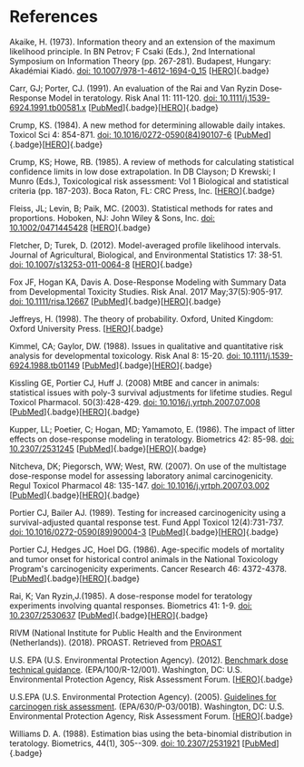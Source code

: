 # References

Akaike, H. (1973). Information theory and an extension of the maximum
likelihood principle. In BN Petrov; F Csaki (Eds.), 2nd International
Symposium on Information Theory (pp. 267-281). Budapest, Hungary:
Akadémiai Kiadó.
[doi: 10.1007/978-1-4612-1694-0_15](http://dx.doi.org/10.1007/978-1-4612-1694-0_15) [[HERO](https://hero.epa.gov/hero/index.cfm/reference/details/reference_id/3841190)]{.badge}

Carr, GJ; Porter, CJ. (1991). An evaluation of the Rai and Van Ryzin
Dose‐Response Model in teratology. Risk Anal 11: 111-120.
[doi: 10.1111/j.1539-6924.1991.tb00581.x](https://onlinelibrary.wiley.com/doi/10.1111/j.1539-6924.1991.tb00581.x) [[PubMed](https://pubmed.ncbi.nlm.nih.gov/2038612/)]{.badge}[[HERO](https://hero.epa.gov/hero/index.cfm/reference/details/reference_id/4829617)]{.badge}

Crump, KS. (1984). A new method for determining allowable daily intakes.
Toxicol Sci 4: 854-871. [doi: 10.1016/0272-0590(84)90107-6](http://dx.doi.org/10.1111/j.1539-6924.1991.tb00581.x) [[PubMed](https://pubmed.ncbi.nlm.nih.gov/6510615/)]{.badge}[[HERO](https://hero.epa.gov/hero/index.cfm/reference/details/reference_id/66651)]{.badge}

Crump, KS; Howe, RB. (1985). A review of methods for calculating
statistical confidence limits in low dose extrapolation. In DB Clayson;
D Krewski; I Munro (Eds.), Toxicological risk assessment: Vol 1
Biological and statistical criteria (pp. 187-203). Boca Raton, FL: CRC
Press, Inc.
[[HERO](https://hero.epa.gov/hero/index.cfm/reference/details/reference_id/3198)]{.badge}

Fleiss, JL; Levin, B; Paik, MC. (2003). Statistical methods for rates
and proportions. Hoboken, NJ: John Wiley & Sons, Inc.
[doi: 10.1002/0471445428](http://dx.doi.org/10.1002/0471445428) [[HERO](https://hero.epa.gov/hero/index.cfm/reference/details/reference_id/4829616)]{.badge}

Fletcher, D; Turek, D. (2012). Model-averaged profile likelihood
intervals. Journal of Agricultural, Biological, and Environmental
Statistics 17: 38-51.
[doi: 10.1007/s13253-011-0064-8](http://dx.doi.org/10.1007/s13253-011-0064-8) [[HERO](https://hero.epa.gov/hero/index.cfm/reference/details/reference_id/4286986)]{.badge}

Fox JF, Hogan KA, Davis A. Dose-Response Modeling with Summary Data from Developmental Toxicity Studies. Risk Anal. 2017 May;37(5):905-917. 
[doi: 10.1111/risa.12667](http://dx.doi.org/10.1111/risa.12667) [[PubMed](https://pubmed.ncbi.nlm.nih.gov/27567129/)]{.badge}[[HERO](https://hero.epa.gov/hero/index.cfm/reference/details/reference_id/3392311)]{.badge}

Jeffreys, H. (1998). The theory of probability. Oxford, United Kingdom:
Oxford University Press.
[[HERO](https://hero.epa.gov/hero/index.cfm/reference/details/reference_id/4850043)]{.badge}

Kimmel, CA; Gaylor, DW. (1988). Issues in qualitative and quantitative
risk analysis for developmental toxicology. Risk Anal 8: 15-20.
[doi: 10.1111/j.1539-6924.1988.tb01149](http://dx.doi.org/10.1111/j.1539-6924.1988.tb01149) [[PubMed](https://pubmed.ncbi.nlm.nih.gov/3375503/)]{.badge}[[HERO](https://hero.epa.gov/hero/index.cfm/reference/details/reference_id/4250)]{.badge}

Kissling GE, Portier CJ, Huff J. (2008) MtBE and cancer in animals:
statistical issues with poly-3 survival adjustments for lifetime
studies. Regul Toxicol Pharmacol. 50(3):428-429.
[doi: 10.1016/j.yrtph.2007.07.008](http://dx.doi.org/10.1016/j.yrtph.2007.07.008) [[PubMed](https://pubmed.ncbi.nlm.nih.gov/17905498/)]{.badge}[[HERO](https://hero.epa.gov/hero/index.cfm/reference/details/reference_id/708980)]{.badge}

Kupper, LL; Poetier, C; Hogan, MD; Yamamoto, E. (1986). The impact of
litter effects on dose-response modeling in teratology. Biometrics 42:
85-98. 
[doi: 10.2307/2531245](http://dx.doi.org/10.2307/2531245) [[PubMed](https://pubmed.ncbi.nlm.nih.gov/3719065/)]{.badge}[[HERO](https://hero.epa.gov/hero/index.cfm/reference/details/reference_id/3252)]{.badge}

Nitcheva, DK; Piegorsch, WW; West, RW. (2007). On use of the multistage
dose-response model for assessing laboratory animal carcinogenicity.
Regul Toxicol Pharmacol 48: 135-147.
[doi: 10.1016/j.yrtph.2007.03.002](http://dx.doi.org/10.1016/j.yrtph.2007.03.002) [[PubMed](https://pubmed.ncbi.nlm.nih.gov/17490794/)]{.badge}[[HERO](https://hero.epa.gov/hero/index.cfm/reference/details/reference_id/729569)]{.badge}

Portier CJ, Bailer AJ. (1989). Testing for increased carcinogenicity
using a survival-adjusted quantal response test. Fund Appl Toxicol
12(4):731-737.
[doi: 10.1016/0272-0590(89)90004-3](https://doi.org/10.1016/0272-0590(89)90004-3) [[PubMed](https://pubmed.ncbi.nlm.nih.gov/2744275/)]{.badge}[[HERO](https://hero.epa.gov/hero/index.cfm/reference/details/reference_id/93236)]{.badge}

Portier CJ, Hedges JC, Hoel DG. (1986). Age-specific models of mortality
and tumor onset for historical control animals in the National
Toxicology Program's carcinogenicity experiments. Cancer Research 46:
4372-4378.
[[PubMed](https://pubmed.ncbi.nlm.nih.gov/3731095/)]{.badge}[[HERO](https://hero.epa.gov/hero/index.cfm/reference/details/reference_id/4998)]{.badge}

Rai, K; Van Ryzin,J.(1985). A dose-response model for teratology experiments involving
quantal responses. Biometrics 41: 1-9.
[doi: 10.2307/2530637](https://doi.org/10.2307/2530637) [[PubMed](https://pubmed.ncbi.nlm.nih.gov/4005367/)]{.badge}[[HERO](https://hero.epa.gov/hero/index.cfm?action=search.view&reference_id=3227)]{.badge}

RIVM (National Institute for Public Health and the Environment
(Netherlands)). (2018). PROAST. Retrieved from [PROAST](https://www.rivm.nl/en/Documents_and_publications/Scientific/Models/PROAST)                

U.S. EPA (U.S. Environmental Protection Agency). (2012). [Benchmark dose
technical guidance](https://www.epa.gov/risk/benchmark-dose-technical-guidance). (EPA/100/R-12/001). Washington, DC: U.S. Environmental Protection Agency, Risk Assessment Forum.
[[HERO](https://hero.epa.gov/hero/index.cfm/reference/details/reference_id/1239433)]{.badge}

U.S.EPA (U.S. Environmental Protection Agency). (2005). [Guidelines for
carcinogen risk assessment](https://www.epa.gov/sites/production/files/2013-09/documents/cancer_guidelines_final_3-25-05.pdf). (EPA/630/P-03/001B). Washington, DC: U.S.
Environmental Protection Agency, Risk Assessment Forum.
[[HERO](https://hero.epa.gov/hero/index.cfm?action=search.view&reference_id=6324329)]{.badge}

Williams D. A. (1988). Estimation bias using the beta-binomial
distribution in teratology. Biometrics, 44(1), 305--309.
[doi: 10.2307/2531921](https://doi.org/10.2307/2531921) [[PubMed](https://pubmed.ncbi.nlm.nih.gov/3358995/)]{.badge}
